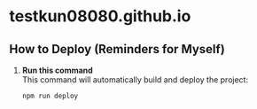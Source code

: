 # testkun08080.github.io

## How to Deploy (Reminders for Myself)

1. **Run this command**  
   This command will automatically build and deploy the project:  
   ```bash
   npm run deploy